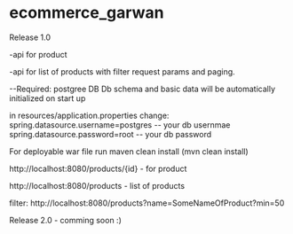 # ecommerce_garwan

Release 1.0

-api for product

-api for list of products with filter request params and paging.

--Required:
postgree DB
Db schema and basic data will be automatically initialized on start up

in resources/application.properties change:
spring.datasource.username=postgres   -- your db usernmae
spring.datasource.password=root       -- your db password

For deployable war file run maven clean install (mvn clean install)


http://localhost:8080/products/{id}  - for product

http://localhost:8080/products       - list of products

filter: http://localhost:8080/products?name=SomeNameOfProduct?min=50


Release 2.0 - comming soon :) 
